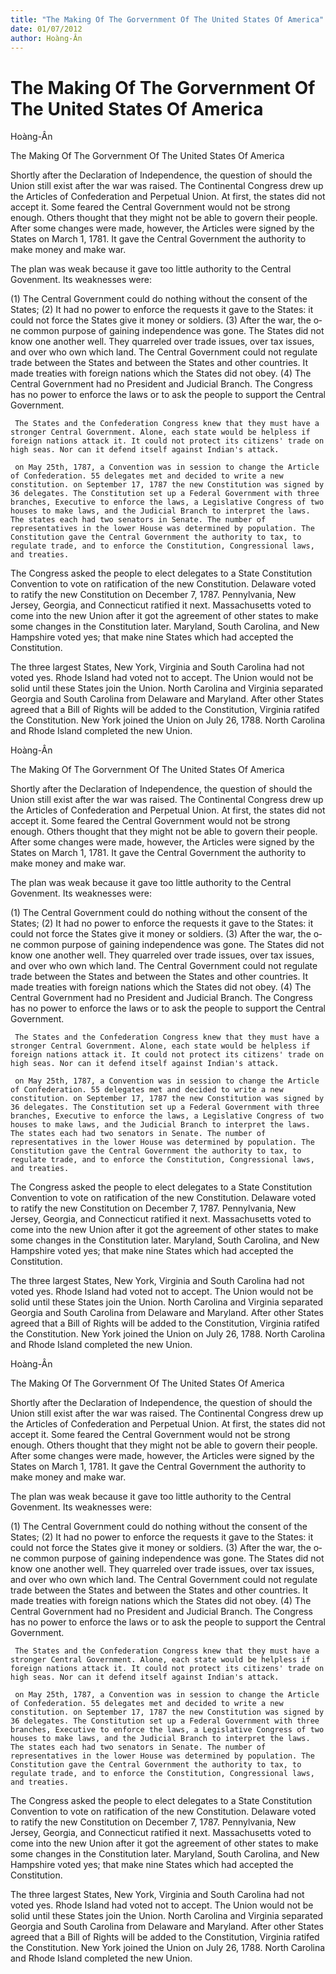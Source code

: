 ```yaml
---
title: "The Making Of The Gorvernment Of The United States Of America"
date: 01/07/2012
author: Hoàng-Ân
---
```


# The Making Of The Gorvernment Of The United States Of America

Hoàng-Ân

The Making Of The Gorvernment Of The United States Of America


   Shortly after the Declaration of Independence, the question of should the Union still exist after the war was raised. The Continental Congress drew up the Articles of Confederation and Perpetual Union. At first, the states did not accept it. Some feared the Central Government would not be strong enough. Others thought that they might not be able to govern their people. After some changes were made, however, the Articles were signed by the States o­n March 1, 1781. It gave the Central Government the authority to make money and make war.

   The plan was weak because it gave too little authority to the Central Govenment. Its weaknesses were:

(1) The Central Government could do nothing without the consent of the States;
(2) It had no power to enforce the requests it gave to the States: it could not force the States
     give it money or soldiers.
(3) After the war, the o­ne common purpose of gaining independence was gone. The States did
     not know o­ne another well. They quarreled over trade issues, over tax issues, and over who
     own which land. The Central Government could not regulate trade between the States and
     between the States and other countries. It made treaties with foreign nations which the
     States did not obey.
(4) The Central Government had no President and Judicial Branch. The Congress has no power
     to enforce the laws or to ask the people to support the Central Government.

     The States and the Confederation Congress knew that they must have a stronger Central Government. Alone, each state would be helpless if foreign nations attack it. It could not protect its citizens' trade o­n high seas. Nor can it defend itself against Indian's attack.

     o­n May 25th, 1787, a Convention was in session to change the Article of Confederation. 55 delegates met and decided to write a new constitution. o­n September 17, 1787 the new Constitution was signed by 36 delegates. The Constitution set up a Federal Government with three branches, Executive to enforce the laws, a Legislative Congress of two houses to make laws, and the Judicial Branch to interpret the laws.  The states each had two senators in Senate. The number of representatives in the lower House was determined by population. The Constitution gave the Central Government the authority to tax, to regulate trade, and to enforce the Constitution, Congressional laws, and treaties.

   The Congress asked the people to elect delegates to a State Constitution Convention to vote o­n ratification of the new Constitution. Delaware voted to ratify the new Constitution o­n December 7, 1787. Pennylvania, New Jersey, Georgia, and Connecticut ratified it next. Massachusetts voted to come into the new Union after it got the agreement of other states to make some changes in the Constitution later. Maryland, South Carolina, and New Hampshire voted yes; that make nine States which had accepted the Constitution.

   The three largest States, New York, Virginia and South Carolina had not voted yes. Rhode Island had voted not to accept. The Union would not be solid until these States join the Union. North Carolina and Virginia separated Georgia and South Carolina from Delaware and Maryland. After other States agreed that a Bill of Rights will be added to the Constitution, Virginia ratifed the Constitution. New York joined the Union o­n July 26, 1788. North Carolina and Rhode Island completed the new Union.

Hoàng-Ân

The Making Of The Gorvernment Of The United States Of America


   Shortly after the Declaration of Independence, the question of should the Union still exist after the war was raised. The Continental Congress drew up the Articles of Confederation and Perpetual Union. At first, the states did not accept it. Some feared the Central Government would not be strong enough. Others thought that they might not be able to govern their people. After some changes were made, however, the Articles were signed by the States o­n March 1, 1781. It gave the Central Government the authority to make money and make war.

   The plan was weak because it gave too little authority to the Central Govenment. Its weaknesses were:

(1) The Central Government could do nothing without the consent of the States;
(2) It had no power to enforce the requests it gave to the States: it could not force the States
     give it money or soldiers.
(3) After the war, the o­ne common purpose of gaining independence was gone. The States did
     not know o­ne another well. They quarreled over trade issues, over tax issues, and over who
     own which land. The Central Government could not regulate trade between the States and
     between the States and other countries. It made treaties with foreign nations which the
     States did not obey.
(4) The Central Government had no President and Judicial Branch. The Congress has no power
     to enforce the laws or to ask the people to support the Central Government.

     The States and the Confederation Congress knew that they must have a stronger Central Government. Alone, each state would be helpless if foreign nations attack it. It could not protect its citizens' trade o­n high seas. Nor can it defend itself against Indian's attack.

     o­n May 25th, 1787, a Convention was in session to change the Article of Confederation. 55 delegates met and decided to write a new constitution. o­n September 17, 1787 the new Constitution was signed by 36 delegates. The Constitution set up a Federal Government with three branches, Executive to enforce the laws, a Legislative Congress of two houses to make laws, and the Judicial Branch to interpret the laws.  The states each had two senators in Senate. The number of representatives in the lower House was determined by population. The Constitution gave the Central Government the authority to tax, to regulate trade, and to enforce the Constitution, Congressional laws, and treaties.

   The Congress asked the people to elect delegates to a State Constitution Convention to vote o­n ratification of the new Constitution. Delaware voted to ratify the new Constitution o­n December 7, 1787. Pennylvania, New Jersey, Georgia, and Connecticut ratified it next. Massachusetts voted to come into the new Union after it got the agreement of other states to make some changes in the Constitution later. Maryland, South Carolina, and New Hampshire voted yes; that make nine States which had accepted the Constitution.

   The three largest States, New York, Virginia and South Carolina had not voted yes. Rhode Island had voted not to accept. The Union would not be solid until these States join the Union. North Carolina and Virginia separated Georgia and South Carolina from Delaware and Maryland. After other States agreed that a Bill of Rights will be added to the Constitution, Virginia ratifed the Constitution. New York joined the Union o­n July 26, 1788. North Carolina and Rhode Island completed the new Union.

Hoàng-Ân

The Making Of The Gorvernment Of The United States Of America


   Shortly after the Declaration of Independence, the question of should the Union still exist after the war was raised. The Continental Congress drew up the Articles of Confederation and Perpetual Union. At first, the states did not accept it. Some feared the Central Government would not be strong enough. Others thought that they might not be able to govern their people. After some changes were made, however, the Articles were signed by the States o­n March 1, 1781. It gave the Central Government the authority to make money and make war.

   The plan was weak because it gave too little authority to the Central Govenment. Its weaknesses were:

(1) The Central Government could do nothing without the consent of the States;
(2) It had no power to enforce the requests it gave to the States: it could not force the States
     give it money or soldiers.
(3) After the war, the o­ne common purpose of gaining independence was gone. The States did
     not know o­ne another well. They quarreled over trade issues, over tax issues, and over who
     own which land. The Central Government could not regulate trade between the States and
     between the States and other countries. It made treaties with foreign nations which the
     States did not obey.
(4) The Central Government had no President and Judicial Branch. The Congress has no power
     to enforce the laws or to ask the people to support the Central Government.

     The States and the Confederation Congress knew that they must have a stronger Central Government. Alone, each state would be helpless if foreign nations attack it. It could not protect its citizens' trade o­n high seas. Nor can it defend itself against Indian's attack.

     o­n May 25th, 1787, a Convention was in session to change the Article of Confederation. 55 delegates met and decided to write a new constitution. o­n September 17, 1787 the new Constitution was signed by 36 delegates. The Constitution set up a Federal Government with three branches, Executive to enforce the laws, a Legislative Congress of two houses to make laws, and the Judicial Branch to interpret the laws.  The states each had two senators in Senate. The number of representatives in the lower House was determined by population. The Constitution gave the Central Government the authority to tax, to regulate trade, and to enforce the Constitution, Congressional laws, and treaties.

   The Congress asked the people to elect delegates to a State Constitution Convention to vote o­n ratification of the new Constitution. Delaware voted to ratify the new Constitution o­n December 7, 1787. Pennylvania, New Jersey, Georgia, and Connecticut ratified it next. Massachusetts voted to come into the new Union after it got the agreement of other states to make some changes in the Constitution later. Maryland, South Carolina, and New Hampshire voted yes; that make nine States which had accepted the Constitution.

   The three largest States, New York, Virginia and South Carolina had not voted yes. Rhode Island had voted not to accept. The Union would not be solid until these States join the Union. North Carolina and Virginia separated Georgia and South Carolina from Delaware and Maryland. After other States agreed that a Bill of Rights will be added to the Constitution, Virginia ratifed the Constitution. New York joined the Union o­n July 26, 1788. North Carolina and Rhode Island completed the new Union.
